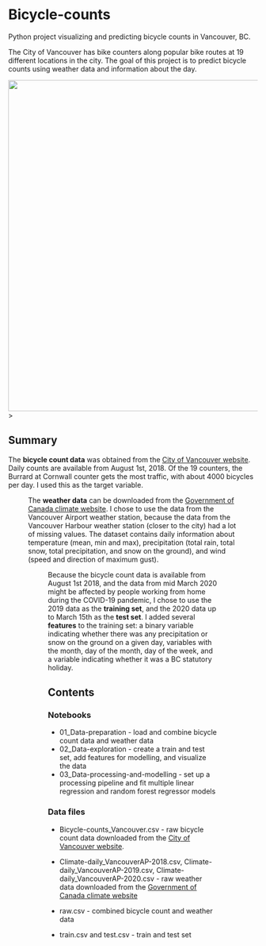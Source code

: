 # Bicycle-counts
Python project visualizing and predicting bicycle counts in Vancouver, BC.

The City of Vancouver has bike counters along popular bike routes at 19 different locations in the city. The goal of this project is to predict bicycle counts using weather data and information about the day. 

<img src="https://payload.cargocollective.com/1/2/77118/4991800/2013-02-16%2017.39.02_o.jpg" width="667">>

## Summary

The **bicycle count data** was obtained from the [City of Vancouver website](https://vancouver.ca/streets-transportation/how-we-collect-bike-volumes.aspx). Daily counts are available from August 1st, 2018. Of the 19 counters, the Burrard at Cornwall counter gets the most traffic, with about 4000 bicycles per day. I used this as the target variable.

<figure 2019 Burrard at Cornwall bike counts>

The **weather data** can be downloaded from the [Government of Canada climate website](https://climate.weather.gc.ca/historical_data/search_historic_data_e.html). I chose to use the data from the Vancouver Airport weather station, because the data from the Vancouver Harbour weather station (closer to the city) had a lot of missing values. The dataset contains daily information about temperature (mean, min and max), precipitation (total rain, total snow, total precipitation, and snow on the ground), and wind (speed and direction of maximum gust). 

<figure 2019 temperature and precipitation>

Because the bicycle count data is available from August 1st 2018, and the data from mid March 2020 might be affected by people working from home during the COVID-19 pandemic, I chose to use the 2019 data as the **training set**, and the 2020 data up to March 15th as the **test set**. I added several **features** to the training set: a binary variable indicating whether there was any precipitation or snow on the ground on a given day, variables with the month, day of the month, day of the week, and a variable indicating whether it was a BC statutory holiday. 

<summary of modelling results>


## Contents

### Notebooks

* 01_Data-preparation - load and combine bicycle count data and weather data
* 02_Data-exploration - create a train and test set, add features for modelling, and visualize the data
* 03_Data-processing-and-modelling - set up a processing pipeline and fit multiple linear regression and random forest regressor models

### Data files

* Bicycle-counts_Vancouver.csv - raw bicycle count data downloaded from the [City of Vancouver website](https://vancouver.ca/streets-transportation/how-we-collect-bike-volumes.aspx). 

* Climate-daily_VancouverAP-2018.csv, Climate-daily_VancouverAP-2019.csv, Climate-daily_VancouverAP-2020.csv - raw weather data downloaded from the [Government of Canada climate website](https://climate.weather.gc.ca/historical_data/search_historic_data_e.html)

* raw.csv - combined bicycle count and weather data

* train.csv and test.csv - train and test set
